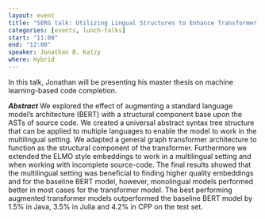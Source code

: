 ```yaml
---
layout: event
title: "SERG talk: Utilizing Lingual Structures to Enhance Transformer Performance in Source Code Completions"
categories: [events, lunch-talks]
start: "11:00"
end: "12:00"
speaker: Jonathan B. Katzy
where: Hybrid
---
```


In this talk, Jonathan will be presenting his master thesis on machine learning-based code completion.

***Abstract***
We explored the effect of augmenting a standard language model’s architecture (BERT) with a structural component base upon the ASTs of source code. We created a universal abstract syntax tree structure that can be applied to multiple languages to enable the model to work in the multilingual setting. We adapted a general graph transformer architecture to function as the structural component of the transformer. Furthermore we extended the ELMO style embeddings to work in a multilingual setting and when working with incomplete source-code. The final results showed that the multilingual setting was beneficial to finding higher quality embeddings and for the
baseline BERT model, however, monolingual models performed better in most cases for the transformer model. The best performing augmented transformer models outperformed the baseline BERT model by 1.5% in Java, 3.5% in Julia and 4.2% in CPP on the test set.